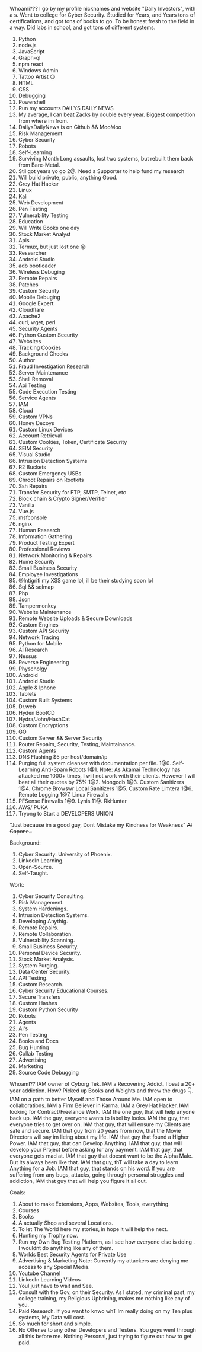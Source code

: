 Whoami??? I go by my profile nicknames and website "Daily Investors", with a s. Went to college for Cyber Security. Studied for Years, and Years tons of certifications, and got tons of books to go. To be honest fresh to the field in a way. Did labs in school, and got tons of different systems. 
1. Python 
2. node.js
3. JavaScript 
4. Graph-ql
5. npm react
6. Windows Admin
7. Tattoo Artist 😉 
8. HTML
9. CSS
10. Debugging
11. Powershell 
12. Run my accounts 
DAILYS DAILY NEWS
13. My average, I can beat Zacks by double every year. Biggest competition from where im from.
14. DailysDailyNews is on
Github && MooMoo
15. Risk Management 
16. Cyber Security 
17. Robots
18. Self-Learning 
19. Surviving Month Long assaults, lost two systems, but rebuilt them back from Bare-Metal.
20. Stil got years yo go
2@. Need a Supporter to help fund my research 
21. Will build private, public, anything Good.
22. Grey Hat Hacksr
23. Linux
23. Kali
24. Web Development 
25. Pen Testing 
26. Vulnerability Testing
27. Education 
27. Will Write Books one day
28. Stock Market Analyst 
29. Apis
30. Termux, but just lost one 😢 
31. Researcher 
32. Android Studio
33. adb bootloader 
34. Wireless Debuging 
35. Remote Repairs
36. Patches
37. Custom Security 
38. Mobile Debuging 
39. Google Expert
40. Cloudflare
41. Apache2
42. curl, wget, perl
43. Security Agents
44. Python Custom Security 
45. Websites 
46. Tracking Cookies 
47. Background Checks
48. Author 
49. Fraud Investigation Research 
50. Server Maintenance 
51. Shell Removal 
52. Api Testing
53. Code Execution Testing
54. Service Agents
53. IAM
54. Cloud
55. Custom VPNs
56. Honey Decoys
57. Custom Linux Devices 
58. Account Retrieval 
59. Custom Cookies, Token, Certificate Security 
50. SEIM Security 
51. Visual Studio
52. Intrusion Detection Systems 
53. R2 Buckets 
54. Custom Emergency USBs 
55. Chroot Repairs on Rootkits
56. Ssh Repairs
57. Transfer Security for FTP, SMTP, Telnet, etc
58. Block chain & Crypto Signer/Verifier 
59. Vanilla
60. Vue.js
61. msfconsole
62. nginx
63. Human Research 
64. Information Gathering
65. Product Testing Expert
66. Professional Reviews 
67. Network Monitoring & Repairs
68. Home Security 
69. Small Business Security 
70. Employee Investigations
71. @Intigriti my XSS game lol, ill be their studying soon lol
72. Sql && sqlmap
73. Php
74. Json 
75. Tampermonkey 
76. Website Maintenance 
77. Remote Website Uploads & Secure Downloads
78. Custom Engines
79. Custom API Security 
80. Network Tracing
81. Python for Mobile
82. AI Research 
83. Nessus
84. Reverse Engineering 
85. Physcholgy 
86. Android
87. Android Studio
88. Apple & Iphone
89. Tablets
90. Custom Built Systems
91. Dr.web
92. Hyden BootCD
93. Hydra/John/HashCat
94. Custom Encryptions 
95. GO
96. Custom Server && Server Security 
97. Router Repairs, Security, Testing, Maintainance.
98. Custom Agents
99. DNS Flushing $5 per host/domain/ip
100. Purging full system cleanser with documentation per file.
1@0. Self-Learning Anti-Spam Robots
1@1. Note: As Akamai Technology has attacked me 1000+ times, I will not work with their clients. However I will beat all their quotes by 75%
1@2. Mongodb
1@3. Custom Sanitizers
1@4. Chrome Browswr Local Sanitizers
1@5. Custom Rate Limtera
1@6. Remote Logging
1@7. Linux Firewalls
108. PFSense Firewalls
1@9. Lynis
11@. RkHunter
111. AWS/ PUKA
24. Tryong to Start a 
DEVELOPERS UNION

"Just because im a good guy, Dont Mistake my Kindness for Weakness" ~~Al Capone~~~


Background:
1. Cyber Security: University of Phoenix.
2. LinkedIn Learning. 
3. Open-Source.
4. Self-Taught. 


Work:
1. Cyber Security Consulting.
2. Risk Management. 
3. System Hardenings. 
4. Intrusion Detection Systems.
5. Developing Anythig.
6. Remote Repairs.
7. Remote Collaboration.
8. Vulnerability Scanning. 
9. Small Business Security. 
10. Personal Device Security. 
11. Stock Market Analysis. 
12. System Purging.
13. Data Center Security. 
14. API Testing.
15. Custom Research. 
16. Cyber Security Educational Courses.
17. Secure Transfers
18. Custom Hashes
19. Custom Python Security 
20. Robots
21. Agents
22. AI's
23. Pen Testing
24. Books and Docs
25. Bug Hunting
26. Collab Testing
27. Advertising 
28. Marketing 
30. Source Code Debugging



WhoamI?? IAM owner of Cyborg Tek. IAM a Recovering Addict, I beat a 20+ year addiction. How? Picked up Books and Weights and threw the drugs 👇. IAM on a path to better Myself and Those Around Me. IAM open to collaborations. IAM a Firm Believer in Karma. IAM a Grey Hat Hacker. IAM looking for Contract/Freelance Work. IAM the one guy, that will help anyone back up. IAM the guy, everyone wants to label by looks. IAM the guy, that everyone tries to get over on. IAM that guy, that will ensure my Clients are safe and secure. IAM that guy from 20 years from now, that the Movie Directors will say im lieing about my life. IAM that guy that found a Higher Power. IAM that guy, that can Develop Anything. IAM that guy, that will develop your Project before asking for any payment. IAM that guy, that everyone gets mad at. IAM that guy that doesnt want to be the Alpha Male. But its always been like that. IAM that guy, thT will take a day to learn Anything for a Job. IAM that guy, that stands on his word. If you are suffering from any bugs, attacks, going through personal struggles and addiction, IAM that guy that will help you figure it all out. 

Goals:
1. About to make Extensions, Apps, Websites, Tools, everything.
2. Courses
3. Books
4. A actually Shop and several Locations.
5. To let The World here my stories, in hope it will help the next.
6. Hunting my Trophy now.
7. Run my Own Bug Testing Platform, as I see how everyone else is doing . I wouldnt do anything like any of them.
8. Worlds Best Security Agents for Private Use 
9. Advertising & Marketing
Note: Currently my attackers are denying me access to any Special Media.
10. Youtube Channel
11. LinkedIn Learning Videos
12. Youl just have to wait and See.
13. Consult with the Gov, on their Security. As I stated, my criminal past, my college training, my Religious Upbrining, makes me nothing like any of you.
14. Paid Research. If you want to knwo whT Im really doing on my Ten plus systems, My Data will cost.
15. So much for short and simple.
16. No Offense to any other Developers and Testers. You guys went through all this before me. Nothing Personal, just trying to figure out how to get paid.


 
